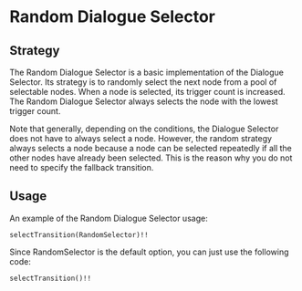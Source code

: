 # Random Dialogue Selector

## Strategy

The Random Dialogue Selector is a basic implementation of the Dialogue Selector. Its strategy is to randomly select the next node from a pool of selectable nodes. When a node is selected, its trigger count is increased. The Random Dialogue Selector always selects the node with the lowest trigger count.&#x20;

Note that generally, depending on the conditions, the Dialogue Selector does not have to always select a node. However, the random strategy always selects a node because a node can be selected repeatedly if all the other nodes have already been selected. This is the reason why you do not need to specify the fallback transition.

## Usage

An example of the Random Dialogue Selector usage:

```
selectTransition(RandomSelector)!!
```

Since RandomSelector is the default option, you can just use the following code:

```
selectTransition()!!
```
